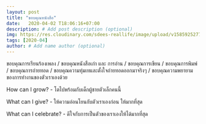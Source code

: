 ```yaml
---
layout: post
title: "ขอบคุณหนังสือ"
date:   2020-04-02 T18:06:16+07:00
description: # Add post description (optional)
img: https://res.cloudinary.com/sdees-reallife/image/upload/v1585925277/IMG_20200403_180509_864.jpg # Add image post (optional)
tags: [2020-04]
author: # Add name author (optional)
---
```

ขอบคุณการเรียนร้องเพลง / ขอบคุณหนังสือเก่า และ การอ่าน / ขอบคุณการเขียน / ขอบคุณการพิมพ์ / ขอบคุณการถ่ายทอด / ขอบคุณความทุ่มเทและตั้งใจถ่ายทอดออกมาจริงๆ / ขอบคุณความพยายามของการทำงานของตัวเราเองด้วย

<i class="fa fa-child" style="color:plum"></i>

How can I grow? - โตไปพร้อมกับเด็กผู้ชายตัวเล็กคนนี้

What can I give? - ให้ความอ่อนโยนกับตัวเราเองก่อน ให้มากที่สุด

What can I celebrate? - ดีใจกับการเป็นตัวของเราเองให้ได้มากที่สุด
